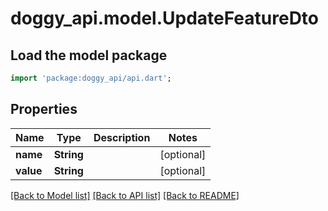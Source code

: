 # doggy_api.model.UpdateFeatureDto

## Load the model package
```dart
import 'package:doggy_api/api.dart';
```

## Properties
Name | Type | Description | Notes
------------ | ------------- | ------------- | -------------
**name** | **String** |  | [optional] 
**value** | **String** |  | [optional] 

[[Back to Model list]](../README.md#documentation-for-models) [[Back to API list]](../README.md#documentation-for-api-endpoints) [[Back to README]](../README.md)


